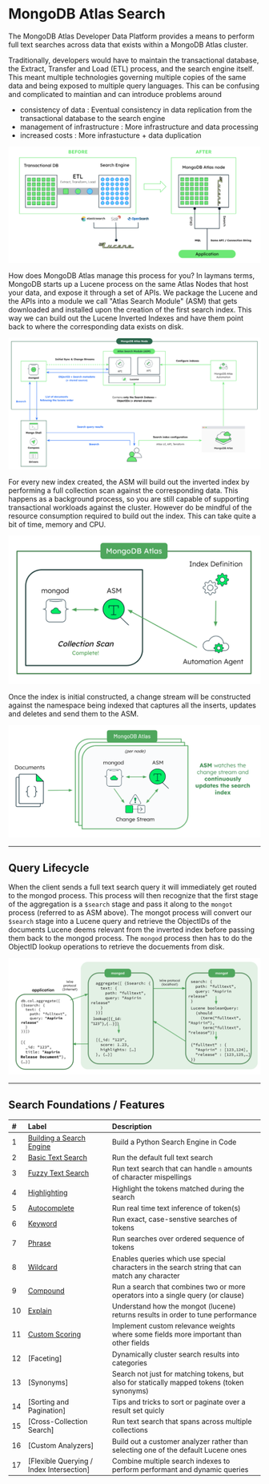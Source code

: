 # MongoDB Atlas Search

The MongoDB Atlas Developer Data Platform provides a means to perform full text searches across data that exists within a MongoDB Atlas cluster. 

Traditionally, developers would have to maintain the transactional database, the Extract, Transfer and Load (ETL) process, and the search engine itself.
This meant multiple technologies governing multiple copies of the same data and being exposed to multiple query languages. This can be confusing and complicated to maintian 
and can introduce problems around
- consistency of data : Eventual consistency in data replication from the transactional database to the search engine
- management of infrastructure : More infrastructure and data processing
- increased costs : More infrastucture + data duplication

![](/images/AtlasSearch/atlassearcharchitecture1.png)

How does MongoDB Atlas manage this process for you? In laymans terms, MongoDB starts up a Lucene process on the same Atlas Nodes that host your data, and expose it through a set of APIs. 
We package the Lucene and the APIs into a module we call "Atlas Search Module" (ASM) that gets downloaded and installed upon the creation of the first search index. This way we can build out 
the Lucene Inverted Indexes and have them point back to where the corresponding data exists on disk. 

![](/images/AtlasSearch/atlassearcharchitecture2.png)

For every new index created, the ASM will build out the inverted index by performing a full collection scan against the corresponding data. This happens as a background process,
so you are still capable of supporting transactional workloads against the cluster. However do be mindful of the resource consumption required to build out the index. This can
take quite a bit of time, memory and CPU.

![](/images/AtlasSearch/initialindexing.png)

Once the index is initial constructed, a change stream will be constructed against the namespace being indexed that captures all the inserts, updates and deletes and send them to the ASM. 

![](/images/AtlasSearch/incrementalindexing.png)


-----------------------------------------------------------------------------------------------------------------------------------------
## Query Lifecycle

When the client sends a full text search query it will immediately get routed to the mongod process. This process will then recognize that the first stage of the aggregation is a `$search` stage and pass it along to the `mongot` process (referred to as ASM above). The mongot process will convert our `$search` stage into a Lucene query and retrieve the ObjectIDs of the documents Lucene deems relevant from the inverted index before passing them back to the mongod process. The `mongod` process then has to do the ObjectID lookup operations to retrieve the docuements from disk. 

![](/images/AtlasSearch/querylifecycle.png)

-----------------------------------------------------------------------------------------------------------------------------------------

## Search Foundations / Features

| # | Label                                                       | Description |
|:--|:------------------------------------------------------------|:-----------|
| 1 | [Building a Search Engine](1-engine)          | Build a Python Search Engine in Code|
| 2 | [Basic Text Search](2-basic/)     | Run the default full text search |
| 3 | [Fuzzy Text Search](3-fuzzy/)     | Run text search that can handle `n` amounts of character mispellings|
| 4 | [Highlighting](2-basic/)          | Highlight the tokens matched during the search |
| 5 | [Autocomplete](5-autocomplete/)          | Run real time text inference of token(s) |
| 6 | [Keyword](6-keyword/)               | Run exact, case-senstive searches of tokens |
| 7 | [Phrase](7-phrase/)          | Run searches over ordered sequence of tokens |
| 8 | [Wildcard](8-wildcard/)          | Enables queries which use special characters in the search string that can match any character |
| 9 | [Compound](9-compound/)          | Run a search that combines two or more operators into a single query (or clause) |
| 10| [Explain](10-explain)       | Understand how the mongot (lucene) returns results in order to tune performance |
| 11| [Custom Scoring](11-scoring)         | Implement custom relevance weights where some fields more important than other fields |
| 12| [Faceting]        | Dynamically cluster search results into categories |
| 13| [Synonyms]       | Search not just for matching tokens, but also for statically mapped tokens (token synonyms) |
| 14| [Sorting and Pagination]       | Tips and tricks to sort or paginate over a result set quicly |
| 15| [Cross-Collection Search]         | Run text search that spans across multiple collections |
| 16| [Custom Analyzers]         | Build out a customer analyzer rather than selecting one of the default Lucene ones |
| 17| [Flexible Querying / Index Intersection]         | Combine multiple search indexes to perform performant and dynamic queries |
